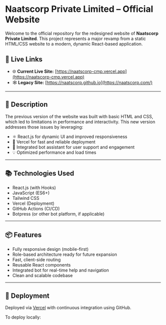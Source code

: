 # Naatscorp Private Limited – Official Website

Welcome to the official repository for the redesigned website of **Naatscorp Private Limited**. This project represents a major revamp from a static HTML/CSS website to a modern, dynamic React-based application.

## 🔗 Live Links

- 🌐 **Current Live Site:** [https://naatscorp-cmp.vercel.app](https://naatscorp-cmp.vercel.app)
- 🕸️ **Legacy Site:** [https://naatscorp.github.io](https://naatscorp.com/)

---

## 📄 Description

The previous version of the website was built with basic HTML and CSS, which led to limitations in performance and interactivity. This new version addresses those issues by leveraging:

- ⚛️ React.js for dynamic UI and improved responsiveness
- 🚀 Vercel for fast and reliable deployment
- 🤖 Integrated bot assistant for user support and engagement
- 💡 Optimized performance and load times

---

## 📚 Technologies Used

- React.js (with Hooks)
- JavaScript (ES6+)
- Tailwind CSS
- Vercel (Deployment)
- GitHub Actions (CI/CD)
- Botpress (or other bot platform, if applicable)

---

## 📦 Features

- Fully responsive design (mobile-first)
- Role-based architecture ready for future expansion
- Fast, client-side routing
- Reusable React components
- Integrated bot for real-time help and navigation
- Clean and scalable codebase

---

## 🚀 Deployment

Deployed via [Vercel](https://vercel.com) with continuous integration using GitHub.

To deploy locally:


